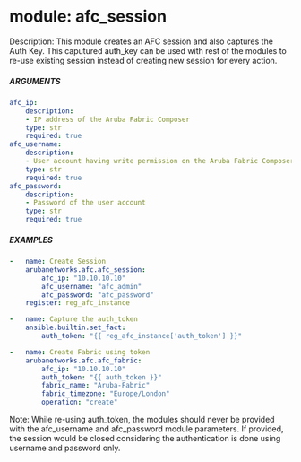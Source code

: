 # module: afc_session

Description: This module creates an AFC session and also captures the Auth Key. This caputured auth_key can be used with rest of the modules to re-use existing session instead of creating new session for every action.

##### ARGUMENTS

```YAML
afc_ip:
    description:
    - IP address of the Aruba Fabric Composer
    type: str
    required: true
afc_username:
    description:
    - User account having write permission on the Aruba Fabric Composer
    type: str
    required: true
afc_password:
    description:
    - Password of the user account
    type: str
    required: true
```

##### EXAMPLES

```YAML
-   name: Create Session
    arubanetworks.afc.afc_session:
        afc_ip: "10.10.10.10"
        afc_username: "afc_admin"
        afc_password: "afc_password"
    register: reg_afc_instance

-   name: Capture the auth_token
    ansible.builtin.set_fact:
        auth_token: "{{ reg_afc_instance['auth_token'] }}"

-   name: Create Fabric using token
    arubanetworks.afc.afc_fabric:
        afc_ip: "10.10.10.10"
        auth_token: "{{ auth_token }}"
        fabric_name: "Aruba-Fabric"
        fabric_timezone: "Europe/London"
        operation: "create"
```

Note: While re-using auth_token, the modules should never be provided with the afc_username and afc_password module parameters. If provided, the session would be closed considering the authentication is done using username and password only.